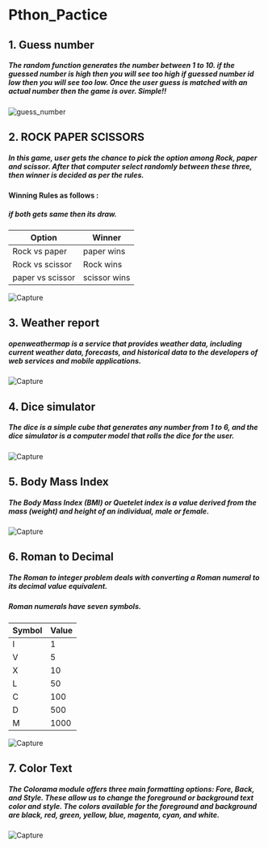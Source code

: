 
# Pthon_Pactice

## 1. Guess number
##### The random function generates the number between 1 to 10. if the guessed number is high then you will see too high if guessed number id low then you will see too low. Once the user guess is matched with an actual number then the game is over. Simple!!
   ![guess_number](https://user-images.githubusercontent.com/65603485/114981524-c5cbdc00-9eab-11eb-90fa-ddb022e28dea.PNG)

## 2. ROCK PAPER SCISSORS
##### In this game, user gets the chance to pick the option among Rock, paper and scissor. After that computer select randomly between these three, then winner is decided as per the rules.

#### Winning Rules as follows :
##### if both gets same then its draw.
|Option|Winner|
|------|------|
|Rock vs paper| paper wins|
|Rock vs scissor| Rock wins|
|paper vs scissor| scissor wins|

   ![Capture](https://user-images.githubusercontent.com/65603485/115119745-9b6f4100-9fc7-11eb-88b0-fa53f9879531.PNG)

## 3.  Weather report
##### openweathermap is a service that provides weather data, including current weather data, forecasts, and historical data to the developers of web services and mobile applications.
   ![Capture](https://user-images.githubusercontent.com/65603485/115428593-2cd8f000-a220-11eb-91b9-69fa7e04218c.PNG)

## 4. Dice simulator
##### The dice is a simple cube that generates any number from 1 to 6, and the dice simulator is a computer model that rolls the dice for the user.
   ![Capture](https://user-images.githubusercontent.com/65603485/116719968-497fdf80-a9f9-11eb-82d9-24af43ee9326.PNG)

## 5. Body Mass Index
##### The Body Mass Index (BMI) or Quetelet index is a value derived from the mass (weight) and height of an individual, male or female.
   ![Capture](https://user-images.githubusercontent.com/65603485/117773271-bd21b800-b255-11eb-9761-7b08bee7549e.PNG)

## 6. Roman to Decimal
##### The Roman to integer problem deals with converting a Roman numeral to its decimal value equivalent.

##### Roman numerals have seven symbols. 

|Symbol|	Value|
|------|------|
|I|1|
|V|5|
|X|10|
|L|50|
|C|100|
|D|500|
|M|1000|

   ![Capture](https://user-images.githubusercontent.com/65603485/117863958-eec86c80-b2b1-11eb-8f9a-b4c7f0acc1be.PNG)

## 7. Color Text
##### The Colorama module offers three main formatting options: Fore, Back, and Style. These allow us to change the foreground or background text color and style. The colors available for the foreground and background are black, red, green, yellow, blue, magenta, cyan, and white.
   ![Capture](https://user-images.githubusercontent.com/65603485/118304647-9046fc80-b504-11eb-86d8-7f1658f82d1b.PNG)

